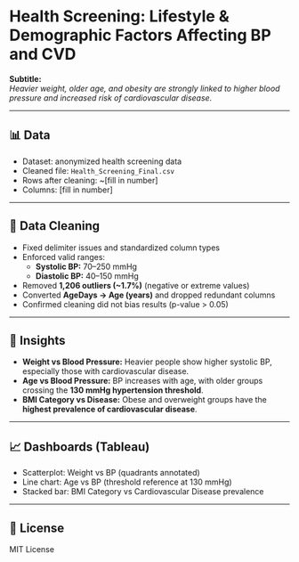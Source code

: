 # Health Screening: Lifestyle & Demographic Factors Affecting BP and CVD

**Subtitle:**  
*Heavier weight, older age, and obesity are strongly linked to higher blood pressure and increased risk of cardiovascular disease.*

---

## 📊 Data
- Dataset: anonymized health screening data  
- Cleaned file: `Health_Screening_Final.csv`  
- Rows after cleaning: ~[fill in number]  
- Columns: [fill in number]

---

## 🧹 Data Cleaning
- Fixed delimiter issues and standardized column types  
- Enforced valid ranges:
  - **Systolic BP:** 70–250 mmHg  
  - **Diastolic BP:** 40–150 mmHg  
- Removed **1,206 outliers (~1.7%)** (negative or extreme values)  
- Converted **AgeDays → Age (years)** and dropped redundant columns  
- Confirmed cleaning did not bias results (p-value > 0.05)  

---

## 🔑 Insights
- **Weight vs Blood Pressure:** Heavier people show higher systolic BP, especially those with cardiovascular disease.  
- **Age vs Blood Pressure:** BP increases with age, with older groups crossing the **130 mmHg hypertension threshold**.  
- **BMI Category vs Disease:** Obese and overweight groups have the **highest prevalence of cardiovascular disease**.  

---

## 📈 Dashboards (Tableau)
- Scatterplot: Weight vs BP (quadrants annotated)  
- Line chart: Age vs BP (threshold reference at 130 mmHg)  
- Stacked bar: BMI Category vs Cardiovascular Disease prevalence  

---

## 📜 License
MIT License
